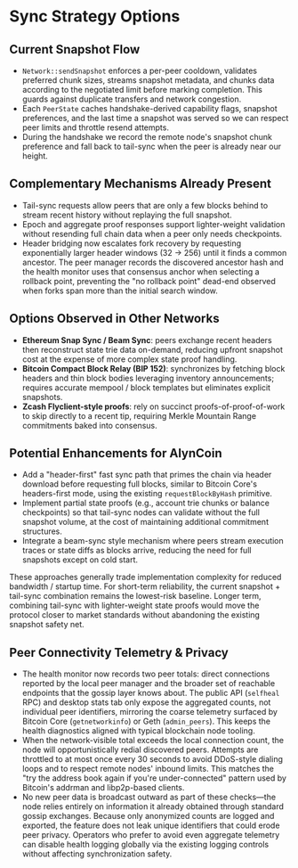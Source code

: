 # Sync Strategy Options

## Current Snapshot Flow
- `Network::sendSnapshot` enforces a per-peer cooldown, validates preferred chunk sizes, streams snapshot metadata, and chunks data according to the negotiated limit before marking completion. This guards against duplicate transfers and network congestion.
- Each `PeerState` caches handshake-derived capability flags, snapshot preferences, and the last time a snapshot was served so we can respect peer limits and throttle resend attempts.
- During the handshake we record the remote node's snapshot chunk preference and fall back to tail-sync when the peer is already near our height.

## Complementary Mechanisms Already Present
- Tail-sync requests allow peers that are only a few blocks behind to stream recent history without replaying the full snapshot.
- Epoch and aggregate proof responses support lighter-weight validation without resending full chain data when a peer only needs checkpoints.
- Header bridging now escalates fork recovery by requesting exponentially larger header windows (32 → 256) until it finds a
  common ancestor. The peer manager records the discovered ancestor hash and the health monitor uses that consensus anchor when
  selecting a rollback point, preventing the "no rollback point" dead-end observed when forks span more than the initial search window.

## Options Observed in Other Networks
- **Ethereum Snap Sync / Beam Sync**: peers exchange recent headers then reconstruct state trie data on-demand, reducing upfront snapshot cost at the expense of more complex state proof handling.
- **Bitcoin Compact Block Relay (BIP 152)**: synchronizes by fetching block headers and thin block bodies leveraging inventory announcements; requires accurate mempool / block templates but eliminates explicit snapshots.
- **Zcash Flyclient-style proofs**: rely on succinct proofs-of-proof-of-work to skip directly to a recent tip, requiring Merkle Mountain Range commitments baked into consensus.

## Potential Enhancements for AlynCoin
- Add a "header-first" fast sync path that primes the chain via header download before requesting full blocks, similar to Bitcoin Core's headers-first mode, using the existing `requestBlockByHash` primitive.
- Implement partial state proofs (e.g., account trie chunks or balance checkpoints) so that tail-sync nodes can validate without the full snapshot volume, at the cost of maintaining additional commitment structures.
- Integrate a beam-sync style mechanism where peers stream execution traces or state diffs as blocks arrive, reducing the need for full snapshots except on cold start.

These approaches generally trade implementation complexity for reduced bandwidth / startup time. For short-term reliability, the current snapshot + tail-sync combination remains the lowest-risk baseline. Longer term, combining tail-sync with lighter-weight state proofs would move the protocol closer to market standards without abandoning the existing snapshot safety net.

## Peer Connectivity Telemetry & Privacy

- The health monitor now records two peer totals: direct connections reported by the local peer manager and the broader set of reachable endpoints that the gossip layer knows about. The public API (`selfheal` RPC) and desktop stats tab only expose the aggregated counts, not individual peer identifiers, mirroring the coarse telemetry surfaced by Bitcoin Core (`getnetworkinfo`) or Geth (`admin_peers`). This keeps the health diagnostics aligned with typical blockchain node tooling.
- When the network-visible total exceeds the local connection count, the node will opportunistically redial discovered peers. Attempts are throttled to at most once every 30 seconds to avoid DDoS-style dialing loops and to respect remote nodes' inbound limits. This matches the "try the address book again if you're under-connected" pattern used by Bitcoin's addrman and libp2p-based clients.
- No new peer data is broadcast outward as part of these checks—the node relies entirely on information it already obtained through standard gossip exchanges. Because only anonymized counts are logged and exported, the feature does not leak unique identifiers that could erode peer privacy. Operators who prefer to avoid even aggregate telemetry can disable health logging globally via the existing logging controls without affecting synchronization safety.
